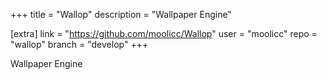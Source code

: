 +++
title = "Wallop"
description = "Wallpaper Engine"

[extra]
link = "https://github.com/moolicc/Wallop"
user = "moolicc"
repo = "wallop"
branch = "develop"
+++

Wallpaper Engine